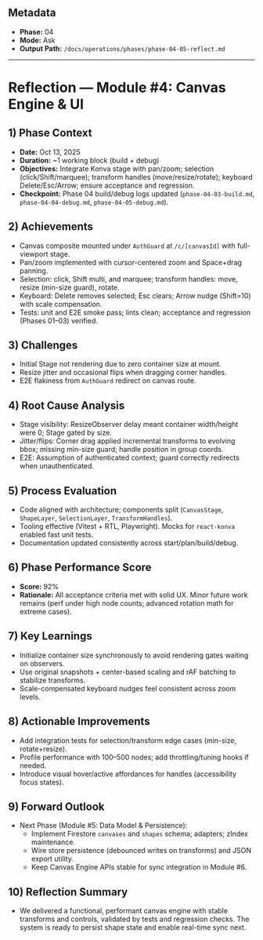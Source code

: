 ## Metadata
- **Phase:** 04
- **Mode:** Ask
- **Output Path:** `/docs/operations/phases/phase-04-05-reflect.md`

---

# Reflection — Module #4: Canvas Engine & UI

## 1) Phase Context
- **Date:** Oct 13, 2025
- **Duration:** ~1 working block (build + debug)
- **Objectives:** Integrate Konva stage with pan/zoom; selection (click/Shift/marquee); transform handles (move/resize/rotate); keyboard Delete/Esc/Arrow; ensure acceptance and regression.
- **Checkpoint:** Phase 04 build/debug logs updated (`phase-04-03-build.md`, `phase-04-04-debug.md`, `phase-04-05-debug.md`).

## 2) Achievements
- Canvas composite mounted under `AuthGuard` at `/c/[canvasId]` with full-viewport stage.
- Pan/zoom implemented with cursor-centered zoom and Space+drag panning.
- Selection: click, Shift multi, and marquee; transform handles: move, resize (min-size guard), rotate.
- Keyboard: Delete removes selected; Esc clears; Arrow nudge (Shift=10) with scale compensation.
- Tests: unit and E2E smoke pass; lints clean; acceptance and regression (Phases 01–03) verified.

## 3) Challenges
- Initial Stage not rendering due to zero container size at mount.
- Resize jitter and occasional flips when dragging corner handles.
- E2E flakiness from `AuthGuard` redirect on canvas route.

## 4) Root Cause Analysis
- Stage visibility: ResizeObserver delay meant container width/height were 0; Stage gated by size.
- Jitter/flips: Corner drag applied incremental transforms to evolving bbox; missing min-size guard; handle position in group coords.
- E2E: Assumption of authenticated context; guard correctly redirects when unauthenticated.

## 5) Process Evaluation
- Code aligned with architecture; components split (`CanvasStage`, `ShapeLayer`, `SelectionLayer`, `TransformHandles`).
- Tooling effective (Vitest + RTL, Playwright). Mocks for `react-konva` enabled fast unit tests.
- Documentation updated consistently across start/plan/build/debug.

## 6) Phase Performance Score
- **Score:** 92%
- **Rationale:** All acceptance criteria met with solid UX. Minor future work remains (perf under high node counts; advanced rotation math for extreme cases).

## 7) Key Learnings
- Initialize container size synchronously to avoid rendering gates waiting on observers.
- Use original snapshots + center-based scaling and rAF batching to stabilize transforms.
- Scale-compensated keyboard nudges feel consistent across zoom levels.

## 8) Actionable Improvements
- Add integration tests for selection/transform edge cases (min-size, rotate+resize).
- Profile performance with 100–500 nodes; add throttling/tuning hooks if needed.
- Introduce visual hover/active affordances for handles (accessibility focus states).

## 9) Forward Outlook
- Next Phase (Module #5: Data Model & Persistence):
  - Implement Firestore `canvases` and `shapes` schema; adapters; zIndex maintenance.
  - Wire store persistence (debounced writes on transforms) and JSON export utility.
  - Keep Canvas Engine APIs stable for sync integration in Module #6.

## 10) Reflection Summary
- We delivered a functional, performant canvas engine with stable transforms and controls, validated by tests and regression checks. The system is ready to persist shape state and enable real-time sync next.



